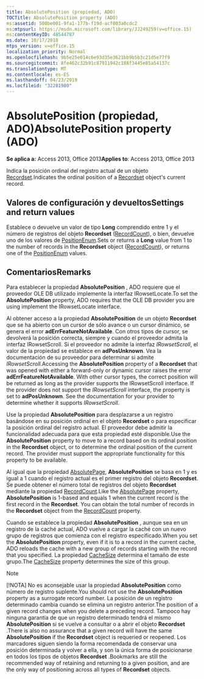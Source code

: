 ```yaml
---
title: AbsolutePosition (propiedad, ADO)
TOCTitle: AbsolutePosition property (ADO)
ms:assetid: 500be001-9fa1-177b-f19d-acf003a0cdc2
ms:mtpsurl: https://msdn.microsoft.com/library/JJ249259(v=office.15)
ms:contentKeyID: 48544787
ms.date: 10/17/2018
mtps_version: v=office.15
localization_priority: Normal
ms.openlocfilehash: 9b5e25e014c6e93d35e3621bb9b5b3c21d5e77f9
ms.sourcegitcommit: 8fe462c32b91c87911942c188f3445e85a54137c
ms.translationtype: MT
ms.contentlocale: es-ES
ms.lasthandoff: 04/23/2019
ms.locfileid: "32281980"
---
```

# <a name="absoluteposition-property-ado"></a><span data-ttu-id="08caa-102">AbsolutePosition (propiedad, ADO)</span><span class="sxs-lookup"><span data-stu-id="08caa-102">AbsolutePosition property (ADO)</span></span>

<span data-ttu-id="08caa-103">**Se aplica a:** Access 2013, Office 2013</span><span class="sxs-lookup"><span data-stu-id="08caa-103">**Applies to**: Access 2013, Office 2013</span></span>

<span data-ttu-id="08caa-104">Indica la posición ordinal del registro actual de un objeto [Recordset](recordset-object-ado.md).</span><span class="sxs-lookup"><span data-stu-id="08caa-104">Indicates the ordinal position of a [Recordset](recordset-object-ado.md) object's current record.</span></span>

## <a name="settings-and-return-values"></a><span data-ttu-id="08caa-105">Valores de configuración y devueltos</span><span class="sxs-lookup"><span data-stu-id="08caa-105">Settings and return values</span></span>

<span data-ttu-id="08caa-106">Establece o devuelve un valor de tipo **Long** comprendido entre 1 y el número de registros del objeto **Recordset** ([RecordCount](recordcount-property-ado.md)), o bien, devuelve uno de los valores de [PositionEnum](positionenum.md).</span><span class="sxs-lookup"><span data-stu-id="08caa-106">Sets or returns a **Long** value from 1 to the number of records in the **Recordset** object ([RecordCount](recordcount-property-ado.md)), or returns one of the [PositionEnum](positionenum.md) values.</span></span>

## <a name="remarks"></a><span data-ttu-id="08caa-107">Comentarios</span><span class="sxs-lookup"><span data-stu-id="08caa-107">Remarks</span></span>

<span data-ttu-id="08caa-108">Para establecer la propiedad **AbsolutePosition** , ADO requiere que el proveedor OLE DB utilizado implemente la interfaz IRowsetLocate.</span><span class="sxs-lookup"><span data-stu-id="08caa-108">To set the **AbsolutePosition** property, ADO requires that the OLE DB provider you are using implement the IRowsetLocate interface.</span></span>

<span data-ttu-id="08caa-p101">Al obtener acceso a la propiedad **AbsolutePosition** de un objeto **Recordset** que se ha abierto con un cursor de sólo avance o un cursor dinámico, se genera el error **adErrFeatureNotAvailable**. Con otros tipos de cursor, se devolverá la posición correcta, siempre y cuando el proveedor admita la interfaz IRowsetScroll. Si el proveedor no admite la interfaz *IRowsetScroll*, el valor de la propiedad se establece en **adPosUnknown**. Vea la documentación de su proveedor para determinar si admite *IRowsetScroll*.</span><span class="sxs-lookup"><span data-stu-id="08caa-p101">Accessing the **AbsolutePosition** property of a **Recordset** that was opened with either a forward-only or dynamic cursor raises the error **adErrFeatureNotAvailable**. With other cursor types, the correct position will be returned as long as the provider supports the IRowsetScroll interface. If the provider does not support the *IRowsetScroll* interface, the property is set to **adPosUnknown**. See the documentation for your provider to determine whether it supports *IRowsetScroll*.</span></span>

<span data-ttu-id="08caa-p102">Use la propiedad **AbsolutePosition** para desplazarse a un registro basándose en su posición ordinal en el objeto **Recordset** o para especificar la posición ordinal del registro actual. El proveedor debe admitir la funcionalidad adecuada para que esta propiedad esté disponible.</span><span class="sxs-lookup"><span data-stu-id="08caa-p102">Use the **AbsolutePosition** property to move to a record based on its ordinal position in the **Recordset** object, or to determine the ordinal position of the current record. The provider must support the appropriate functionality for this property to be available.</span></span>

<span data-ttu-id="08caa-p103">Al igual que la propiedad [AbsolutePage](absolutepage-property-ado.md), **AbsolutePosition** se basa en 1 y es igual a 1 cuando el registro actual es el primer registro del objeto **Recordset**. Se puede obtener el número total de registros del objeto **Recordset** mediante la propiedad [RecordCount](recordcount-property-ado.md).</span><span class="sxs-lookup"><span data-stu-id="08caa-p103">Like the [AbsolutePage](absolutepage-property-ado.md) property, **AbsolutePosition** is 1-based and equals 1 when the current record is the first record in the **Recordset**. You can obtain the total number of records in the **Recordset** object from the [RecordCount](recordcount-property-ado.md) property.</span></span>

<span data-ttu-id="08caa-117">Cuando se establece la propiedad **AbsolutePosition** , aunque sea en un registro de la caché actual, ADO vuelve a cargar la caché con un nuevo grupo de registros que comienza con el registro especificado.</span><span class="sxs-lookup"><span data-stu-id="08caa-117">When you set the **AbsolutePosition** property, even if it is to a record in the current cache, ADO reloads the cache with a new group of records starting with the record that you specified.</span></span> <span data-ttu-id="08caa-118">La propiedad [CacheSize](cachesize-property-ado.md) determina el tamaño de este grupo.</span><span class="sxs-lookup"><span data-stu-id="08caa-118">The [CacheSize](cachesize-property-ado.md) property determines the size of this group.</span></span>


> [!NOTE]
> <span data-ttu-id="08caa-119">[!NOTA] No es aconsejable usar la propiedad **AbsolutePosition** como número de registro suplente.</span><span class="sxs-lookup"><span data-stu-id="08caa-119">You should not use the **AbsolutePosition** property as a surrogate record number.</span></span> <span data-ttu-id="08caa-120">La posición de un registro determinado cambia cuando se elimina un registro anterior.</span><span class="sxs-lookup"><span data-stu-id="08caa-120">The position of a given record changes when you delete a preceding record.</span></span> <span data-ttu-id="08caa-121">Tampoco hay ninguna garantía de que un registro determinado tendrá el mismo **AbsolutePosition** si se vuelve a consultar o a abrir el objeto **Recordset** .</span><span class="sxs-lookup"><span data-stu-id="08caa-121">There is also no assurance that a given record will have the same **AbsolutePosition** if the **Recordset** object is requeried or reopened.</span></span> <span data-ttu-id="08caa-122">Los marcadores siguen siendo la forma recomendada de conservar una posición determinada y volver a ella, y son la única forma de posicionarse en todos los tipos de objetos **Recordset** .</span><span class="sxs-lookup"><span data-stu-id="08caa-122">Bookmarks are still the recommended way of retaining and returning to a given position, and are the only way of positioning across all types of **Recordset** objects.</span></span>


